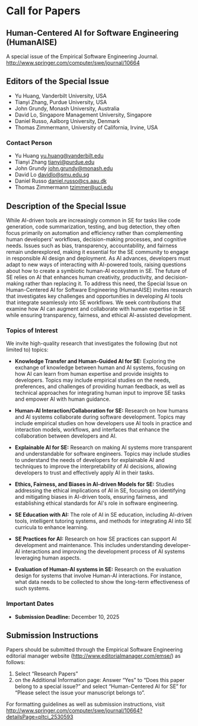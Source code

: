 # Call for Papers
## Human-Centered AI for Software Engineering (HumanAISE)

A special issue of the Empirical Software Engineering Journal. 
<http://www.springer.com/computer/swe/journal/10664>


## Editors of the Special Issue
- Yu Huang, Vanderbilt University, USA
- Tianyi Zhang, Purdue University, USA
- John Grundy, Monash University, Australia
- David Lo, Singapore Management University, Singapore
- Daniel Russo, Aalborg University, Denmark
- Thomas Zimmermann, University of California, Irvine, USA


### Contact Person
- Yu Huang [yu.huang@vanderbilt.edu](mailto:yu.huang@vanderbilt.edu)
- Tianyi Zhang [tianyi@purdue.edu](mailto:tianyi@purdue.edu)
- John Grundy [john.grundy@monash.edu](mailto:john.grundy@monash.edu)
- David Lo [davidlo@smu.edu.sg](mailto:davidlo@smu.edu.sg)
- Daniel Russo [daniel.russo@cs.aau.dk](mailto:daniel.russo@cs.aau.dk)
- Thomas Zimmermann [tzimmer@uci.edu](mailto:tzimmer@uci.edu)


## Description of the Special Issue
While AI-driven tools are increasingly common in SE for tasks like code
generation, code summarization, testing, and bug detection, they often
focus primarily on automation and efficiency rather than complementing
human developers' workflows, decision-making processes, and cognitive
needs. 
Issues such as bias, transparency, accountability, and fairness
remain underexplored, making it essential for the SE community to engage
in responsible AI design and deployment. As AI advances, developers must
adapt to new ways of interacting with AI-powered tools, raising
questions about how to create a symbiotic human-AI ecosystem in SE. 
The future of SE relies on AI that enhances human creativity, productivity,
and decision-making rather than replacing it. 
To address this need, the
Special Issue on Human-Centered AI for Software Engineering (HumanAISE)
invites research that investigates key challenges and opportunities in
developing AI tools that integrate seamlessly into SE workflows. We seek
contributions that examine how AI can augment and collaborate with human
expertise in SE while ensuring transparency, fairness, and ethical
AI-assisted development.


### Topics of Interest
We invite high-quality research that investigates the following (but not
limited to) topics:

- **Knowledge Transfer and Human-Guided AI for SE:** Exploring the
  exchange of knowledge between human and AI systems, focusing on how AI
  can learn from human expertise and provide insights to developers.
  Topics may include empirical studies on the needs, preferences, and
  challenges of providing human feedback, as well as technical
  approaches for integrating human input to improve SE tasks and empower
  AI with human guidance.

- **Human-AI Interaction/Collaboration for SE:** Research on how humans
  and AI systems collaborate during software development. Topics may
  include empirical studies on how developers use AI tools in practice
  and interaction models, workflows, and interfaces that enhance the
  collaboration between developers and AI.

- **Explainable AI for SE:** Research on making AI systems more
  transparent and understandable for software engineers. Topics may
  include studies to understand the needs of developers for explainable
  AI and techniques to improve the interpretability of AI decisions,
  allowing developers to trust and effectively apply AI in their tasks.

- **Ethics, Fairness, and Biases in AI-driven Models for SE:** Studies
  addressing the ethical implications of AI in SE, focusing on
  identifying and mitigating biases in AI-driven tools, ensuring
  fairness, and establishing ethical standards for AI's role in software
  engineering.


- **SE Education with AI:** The role of AI in SE education, including
  AI-driven tools, intelligent tutoring systems, and methods for
  integrating AI into SE curricula to enhance learning.

- **SE Practices for AI:** Research on how SE practices can support AI
  development and maintenance. This includes understanding developer-AI
  interactions and improving the development process of AI systems
  leveraging human aspects.

- **Evaluation of Human-AI systems in SE:** Research on the evaluation
  design for systems that involve Human-AI interactions. For instance,
  what data needs to be collected to show the long-term effectiveness of
  such systems.


### Important Dates

- **Submission Deadline:** December 10, 2025 



## Submission Instructions
Papers should be submitted through the Empirical Software Engineering editorial manager website (<http://www.editorialmanager.com/emse/>) as follows:
1. Select “Research Papers” 
2. on the Additional Information page:
	Answer “Yes” to “Does this paper belong to a special issue?” and select “Human-Centered AI for SE” for “Please select the issue your manuscript belongs to”.


For formatting guidelines as well as submission instructions, visit <http://www.springer.com/computer/swe/journal/10664?detailsPage=pltci_2530593>
